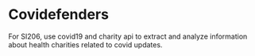 # Covidefenders
For SI206, use covid19 and charity api to extract and analyze information about health charities related to covid updates.
